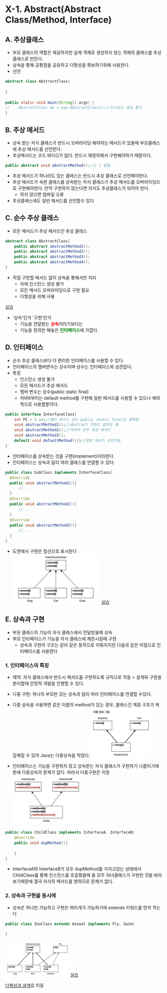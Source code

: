 # X-1. Abstract(Abstract Class/Method, Interface)
## A. 추상클래스 
- 부모 클래스의 역할은 제공하지만 실제 객체로 생성하지 않는 객체의 클래스를 추상클래스로 만든다.
- 상속을 통해 공통점을 공유하고 다형성을 확보하기위해 사용한다. 
- 선언
```java
abstract class AbstractClass{
    
}

public static void main(String[] args) {
//    AbstractClass ab = new AbstractClass();//인스턴스 생성 불가
}
```
## B. 추상 메서드
- 상속 받는 자식 클래스가 반드시 오버라이딩 해야하는 메서드가 있을때 부모클래스에 추상 메서드를 선언한다. 
- 추상매서드는 코드 바디{}가 없다. 반드시 재정의해서 구현해야하기 때문이다.
```java
public abstract void abstractMethod();//{ } 없음
```
- 추상 메서드가 하나라도 있는 클래스는 반드시 추상 클래스로 선언해야한다. 
- 추상 메서드가 속한 클래스를 상속받는 자식 클래스가 추상 메서드를 오버라이딩으로 구현해야한다. 만약 구현하지 않는다면 자식도 추상클래스가 되어야 한다.
  - 하지 않으면 컴파일 오류
- 추상클래스에도 일반 메서드를 선언할수 있다

## C. 순수 추상 클래스
- 모든 메서드가 추상 메서드인 추상 클래스
```java
abstract class AbstractClass{
    public abstract abstractMethod1();
    public abstract abstractMethod2();
    public abstract abstractMethod3();
    public abstract abstractMethod4();
}
```
- 직접 구현할 메서드 없이 상속을 통해서만 처리
  - 자체 인스턴스 생성 불가
  - 모든 메서드 오버라이딩으로 구현 필요
  - 다형성을 위해 사용

[실습](../../src/step02_basic/chapter10_2_abstract/abstract1/Main.java)

- '상속'인가 '구현'인가
  - 기능을 전달받는 <b style="color:red">상속</b>이라기보다는 
  - 기능을 정의만 해놓은 <b style="color:green">인터페이스</b>에 가깝다. 

## D. 인터페이스
- 순수 추상 클래스보다 더 편리한 인터페이스를 사용할 수 있다. 
- 인터페이스의 멤버변수는 상수이며 상수는 인터페이스와 상관없다. 
- 특징
  - 인스턴스 생성 불가
  - 모든 메서드가 추상 메서드
  - 멤버 변수는 상수(public static final)
  - 자바8부터는 default method를 구현해 일반 메서드를 사용할 수 있으나 예외적으로 사용할뿐이다.
```java
public interface InterfaceClass{
    int PI = 3.14;//멤버 변수는 상수 public static final은 생략됨
    void abstractMethod1();//abstract 키워드 없어도 됨
    void abstractMethod2();//어차피 모두 추상 메서드
    void abstractMethod3();
    default void defaultMethod(){}//일반 메서드 선언가능
}
```
- 인터페이스를 상속받는 것을 구현(implement)이라한다.
- 인터페이스는 상속과 달리 여러 클래스를 연결할 수 있다. 
```java
public class SubClass implements InterfaceClass{
  @Override 
  public void abstractMethod1(){
      //...
  }
  @Override 
  public void abstractMethod2(){
      //...
  }
  @Override 
  public void abstractMethod3(){
      //...
  }
}
```
- 도면에서 구현은 점선으로 표시한다
![img.png](../img/polymorphism_abstract_interface.png)
[실습](../../src/step02_basic/chapter10_2_abstract/abstract2/Main.java)

## E. 상속과 구현
- 부모 클래스의 기능이 자식 클래스에서 전달받을때 상속
- 부모 인터페이스가 기능을 자식 클래스에 제한시킬때 구현
  - 상속과 구현의 구조는 같아 같은 동작으로 이뤄지지만 다음과 같은 이점으로 인터페이스를 사용한다
### 1. 인터페이스의 특징
- 제약: 자식 클래스에서 반드시 메서드를 구현하도록 규칙으로 작동 > 설계와 구현을 분리할때 안정적 개발을 진행할 수 있다.
- 다중 구현: 하나의 부모만 갖는 상속과 달리 여러 인터페이스를 연결할 수있다. 

- 다중 상속을 사용하면 같은 이름의 method가 있는 경우, 클래스간 계층 구조가 복잡해질 수 있어 Java는 다중상속을 막았다.
![img.png](../img/polymorphism_interface_multiExpends.png)
- 인터페이스는 기능을 구현하지 않고 상속받는 자식 클래스가 구현하기 나름이기때문에 다중상속의 문제가 없다. 따라서 다중구현은 지원
![img.png](../img/polymorphism_interface_multiImplement.png)
```java
public class ChildClass implements InterfaceA, InterfaceB{
    @Override
    public void dupMethod(){
        
    } 
}
```
- InterfaceA와 InterfaceB가 모두 dupMethod를 가지고있는 상태에서 ChildClass를 통해 인스턴스를 호출했을때 둘 모두 자녀클래스가 구현한 것을 바라보기때문에 결국 자식의 메서드를 향하므로 문제가 없다.
### 2. 상속과 구현을 동시에
- 상속은 하나만 가능하고 구현은 여러개가 가능하기에 extends 키워드를 먼저 적는다
```java
public class ZooClass extends Animal implements Fly, Swim{
    
}
```
![img.png](../img/polymorph_implementAndExtend.png)
[실습](../../src/step02_basic/chapter10_2_abstract/abstract3/AnimalMain.java)

[다형성과 설계](10-3polymorphism&architecture.md)로 이동